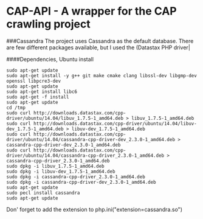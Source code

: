 CAP-API - A wrapper for the CAP crawling project
================================================


###Cassandra
The project uses Cassandra as the default database. There are few different packages available, but I used the (Datastax PHP driver| 

####Dependencies, Ubuntu install
```
sudo apt-get update
sudo apt-get install -y g++ git make cmake clang libssl-dev libgmp-dev openssl libpcre3-dev
sudo apt-get update
sudo apt-get install libc6
sudo apt-get -f install
sudo apt-get update
cd /tmp
sudo curl http://downloads.datastax.com/cpp-driver/ubuntu/14.04/libuv_1.7.5-1_amd64.deb > libuv_1.7.5-1_amd64.deb
sudo curl http://downloads.datastax.com/cpp-driver/ubuntu/14.04/libuv-dev_1.7.5-1_amd64.deb > libuv-dev_1.7.5-1_amd64.deb
sudo curl http://downloads.datastax.com/cpp-driver/ubuntu/14.04/cassandra-cpp-driver-dev_2.3.0-1_amd64.deb > cassandra-cpp-driver-dev_2.3.0-1_amd64.deb	
sudo curl http://downloads.datastax.com/cpp-driver/ubuntu/14.04/cassandra-cpp-driver_2.3.0-1_amd64.deb > cassandra-cpp-driver_2.3.0-1_amd64.deb
sudo dpkg -i libuv_1.7.5-1_amd64.deb
sudo dpkg -i libuv-dev_1.7.5-1_amd64.deb
sudo dpkg -i cassandra-cpp-driver_2.3.0-1_amd64.deb
sudo dpkg -i cassandra-cpp-driver-dev_2.3.0-1_amd64.deb	
sudo apt-get update
sudo pecl install cassandra
sudo apt-get update
```
Don' forget to add the extension to php.ini("extension=cassandra.so")